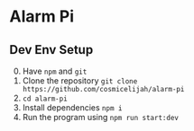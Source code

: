 # Alarm Pi

## Dev Env Setup
0. Have `npm` and `git`
1. Clone the repository `git clone https://github.com/cosmicelijah/alarm-pi`
2. `cd alarm-pi`
3. Install dependencies `npm i`
4. Run the program using `npm run start:dev`